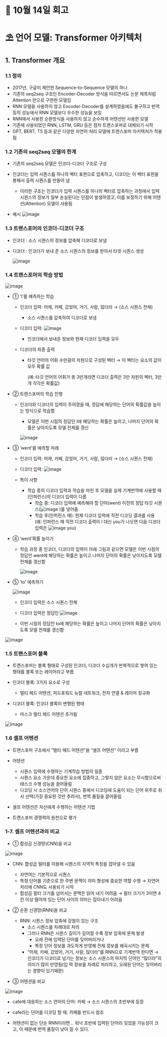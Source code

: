 # 🚩 10월 14일 회고
# ⛱️ 언어 모델: Transformer 아키텍처
## 1. Transformer 개요
### 1.1 정의
- 2017년, 구글이 제안한 Sequence-to-Sequence 모델의 하나
- 기존의 seq2seq 구조인 Encoder-Decoder 방식을 따르면서도 논문 제목처럼 Attention 만으로 구현한 모델임
- RNN 모델을 사용하지 않고 Encoder-Decoder를 설계하였음에도 불구하고 번역 등의 성능에서 RNN 모델보다 우수한 성능을 보임
- RNN에서 사용한 순환방식을 사용하지 않고 순수하게 어텐션만 사용한 모델
- 기존에 사용되었던 RNN, LSTM, GRU 등은 점차 트랜스포머로 대체되기 시작
- GPT, BERT, T5 등과 같은 다양한 자연어 처리 모델에 트랜스포머 아키텍처가 적용됨
    
### 1.2 기존의 seq2seq 모델의 한계
- 기존의 seq2seq 모델은 인코더-디코더 구조로 구성

- 인코더는 입력 시퀀스를 하나의 벡터 표현으로 압축하고, 디코더는 이 벡터 표현을 통해서 출력 시퀀스를 만들어 냄
  - 이러한 구조는 인코더가 입력 시퀀스를 하나의 벡터로 압축하는 과정에서 입력 시퀀스의 정보가 일부 손실된다는 단점이 발생하였고, 이를 보정하기 위해 어텐션(Attention) 모델이 사용됨

- 예시
  ![image](https://github.com/user-attachments/assets/7248aef2-d72d-4b5d-bf7c-3a18d5ba781a)

### 1.3 트랜스포머의 인코더-디코더 구조
- 인코더 : 소스 시퀀스의 정보를 압축해 디코더로 보냄
- 디코더 : 인코더가 보내 준 소스 시퀀스의 정보를 받아서 타겟 시퀀스 생성

  ![image](https://github.com/user-attachments/assets/905c2425-38d3-45b7-9427-50c2dfe6f5b9)

### 1.4 트랜스포머의 학습 방법

![image](https://github.com/user-attachments/assets/3c3b55df-026b-4445-b6a1-1a7da65646c1)

- ① ‘I’를 예측하는 학습
  - 인코더 입력: 어제, 카페, 갔었어, 거기, 사람, 많더라 → (소스 시퀀스 전체)
    - 소스 시퀀스를 압축하여 디코더로 보냄

   - 디코더 입력: ![image](https://github.com/user-attachments/assets/c83ebdd4-3bcd-4c39-beee-2ebba9cb6e6b)

     - 인코더에서 보내온 정보와 현재 디코더 입력을 모두

  - 디코더의 최종 출력
    - 타깃 언어의 어휘 수만큼의 차원으로 구성된 벡터 → 이 벡터는 요소의 값이 모두 확률 값

      (예: 타깃 언어의 어휘가 총 3만개라면 디코더 출력은 3만 차원의 벡터, 3만개 각각은 확률값)
    
- ② 트랜스포머의 학습 진행
  - 인코더와 디코더의 입력이 주어졌을 때, 정답에 해당하는 단어의 확률값을 높이는 방식으로 학습함
    - 모델은 이번 시점의 정답인 I에 해당하는 확률은 높이고, 나머지 단어의 확률은 낮아지도록 모델 전체를 갱신

    ![image](https://github.com/user-attachments/assets/e64a4b37-99c9-4ad9-b038-e60620f87054)

- ③ ‘went’를 예측할 차례
  - 인코더 입력: 어제, 카페, 갔었어, 거기, 사람, 많더라 → (소스 시퀀스 전체)

  - 디코더 입력: ![image](https://github.com/user-attachments/assets/50e903f5-0733-47f3-b424-b4781099b918)

  - 특이 사항
    - 학습 중의 디코더 입력과 학습을 마친 후 모델을 실제 기계번역에 사용할 때(인퍼런스)의 디코더 입력이 다름
      - 학습 중: 디코더 입력에 예측해야 할 단어(went) 이전의 정답 타깃 시퀀스(![image](https://github.com/user-attachments/assets/aa03ee73-cace-48cd-90e8-590a2b407c7f)
)를 넣어줌
      - 학습 후(인퍼런스 때): 현재 디코더 입력에 직전 디코딩 결과를 사용
(예: 인퍼런스 때 직전 디코더 출력이 I 대신 you가 나오면 다음 디코더 입력은 ![image](https://github.com/user-attachments/assets/75a904cf-ebc3-489f-bb93-39f766331f19)
 you)

- ④ ‘went’확률 높이기
  - 학습 과정 중 인코더, 디코더의 입력이 아래 그림과 같으면 모델은 이번 시점의 정답인 went에 해당하는 확률은 높이고 나머지 단어의 확률은 낮아지도록 모델 전체를 갱신함
 
    ![image](https://github.com/user-attachments/assets/14d18b82-f20e-4fe9-9103-c28819637260)
    
- ⑤ ‘to’ 예측하기
  
  ![image](https://github.com/user-attachments/assets/dfe0682c-7206-400b-b849-aaece6998f7f)

  - 인코더 입력은 소스 시퀀스 전체

  - 디코더 입력은 정답인 ![image](https://github.com/user-attachments/assets/bd6d9b0d-2765-45b5-b220-8fd93757e678)

  - 이번 시점의 정답인 to에 해당하는 확률은 높이고 나머지 단어의 확률은 낮아지도록 모델 전체를 갱신함

![image](https://github.com/user-attachments/assets/df0b25ce-3ef7-4741-bf89-229ae1287386)

### 1.5 트랜스포머 블록
- 트랜스포머는 블록 형태로 구성된 인코더, 디코더 수십개가 반복적으로 쌓여 있는 형태를 블록 또는 레이어라고 부름

- 인코더 블록: 3가지 요소로 구성
  - 멀티 헤드 어텐션, 피드포워드 뉴럴 네트워크, 잔차 연결 & 레이어 정규화

- 디코더 블록: 인코더 블록이 변형된 형태
  - 마스크 멀티 헤드 어텐션 추가됨

![image](https://github.com/user-attachments/assets/f939a424-3f3d-4972-adcc-56304c0e41ac)

### 1.6 셀프 어텐션
- 트랜스포머 구조에서 “멀티 헤드 어텐션”을 “셀프 어텐션“ 이라고 부름

- 어텐션
  - 시퀀스 입력에 수행하는 기계학습 방법의 일종
  - 시퀀스 요소 가운데 중요한 요소에 집중하고, 그렇지 않은 요소는 무시함으로써 태스크 수행 성능을 끌어올림
  - 디코딩 시 소스언어의 단어 시퀀스 중에서 디코딩에 도움이 되는 단어 위주로 취사 선택(가장 중요한 것만 추려서), 번역 품질을 끌어올림

- 셀프 어텐션은 자신에게 수행하는 어텐션 기법

- 트랜스포머 경쟁력의 원천으로 평가

### 1-7. 셀프 어텐션과의 비교
- ① 합성곱 신경망(CNN)을 비교

![image](https://github.com/user-attachments/assets/1151967b-030c-4d80-8833-6f8af8f84951)

  - CNN: 합성곱 필터를 이용해 시퀀스의 지역적 특징을 잡아낼 수 있음
    - 자연어는 기본적으로 시퀀스
    - 특정 단어를 기준으로 한 주변 문맥이 의미 형성에 중요한 역할 수행 → 자연어 처리에 CNN도 사용되기 시작
    - 합성곱 필터 크기를 넘어서는 문맥은 읽어 내기 어려움 → 필터 크기가 3이면 4칸 이상 떨어져 있는 단어 사이의 의미는 잡아내기 어려움

- ② 순환 신경망(RNN)을 비교

  - RNN: 시퀀스 정보 압축에 강점이 있는 구조
    - 소스 시퀀스를 차례대로 처리
    - 그러나 RNN은 시퀀스 길이가 길어질 수록 정보 압축에 문제 발생
      - 오래 전에 입력된 단어를 잊어버리거나
      - 특정 단어 정보를 과도하게 반영해 전체 정보를 왜곡시키는 문제
    - “어제, 카페, 갔었어, 거기, 사람, 많더라”를 RNN으로 기계번역 한다면 → 인코더가 디코더로 넘기는 정보는 소스 시퀀스의 마지막 단어인 “많더라”의 의미가 많이 반영됨(입 력 정보를 차례로 처리하고, 오래된 단어는 잊어버리는 경향이 있기때문)

- ③ 어텐션을 비교

![image](https://github.com/user-attachments/assets/f08de97d-c130-4a55-bb88-9d5c1e7f26ed)

- cafe에 대응하는 소스 언어의 단어: 카페 → 소스 시퀀스의 초반부에 등장

- cafe라는 단어를 디코딩 할 때, 카페를 반드시 참조

- 어텐션이 없는 단순 RNN이라면... 워낙 초반에 입력된 단어라 잊었을 가능성이 크고, 이 때문에 번역 품질이 낮아 질 수 있다.





















